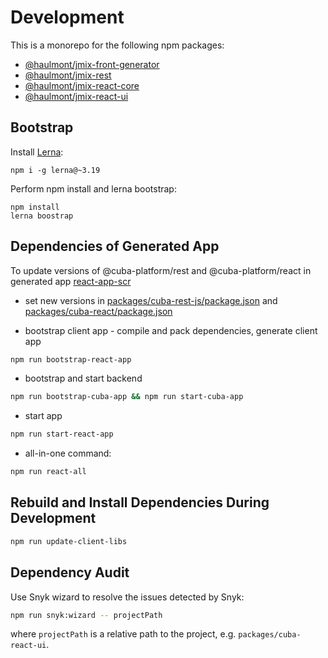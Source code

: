 # Development

This is a monorepo for the following npm packages:

* [@haulmont/jmix-front-generator](/packages/jmix-front-generator)
* [@haulmont/jmix-rest](/packages/jmix-rest)
* [@haulmont/jmix-react-core](/packages/jmix-react-core)
* [@haulmont/jmix-react-ui](/packages/jmix-react-ui)


## Bootstrap

Install [Lerna](https://lerna.js.org/):
```
npm i -g lerna@~3.19
```

Perform npm install and lerna bootstrap:

```
npm install
lerna boostrap
```

## Dependencies of Generated App

To update versions of @cuba-platform/rest and @cuba-platform/react in generated app [react-app-scr](react-app-scr)

* set new versions in [packages/cuba-rest-js/package.json](packages/jmix-rest-js/package.json) 
and [packages/cuba-react/package.json](packages/cuba-react/package.json)

* bootstrap client app - compile and pack dependencies, generate client app 
```bash
npm run bootstrap-react-app
```

* bootstrap and start backend
```bash
npm run bootstrap-cuba-app && npm run start-cuba-app
```

* start app
```bash
npm run start-react-app
```

* all-in-one command:
```bash
npm run react-all
```

## Rebuild and Install Dependencies During Development
```bash
npm run update-client-libs
```

## Dependency Audit

Use Snyk wizard to resolve the issues detected by Snyk:

```bash
npm run snyk:wizard -- projectPath
```

where `projectPath` is a relative path to the project, e.g. `packages/cuba-react-ui`.
